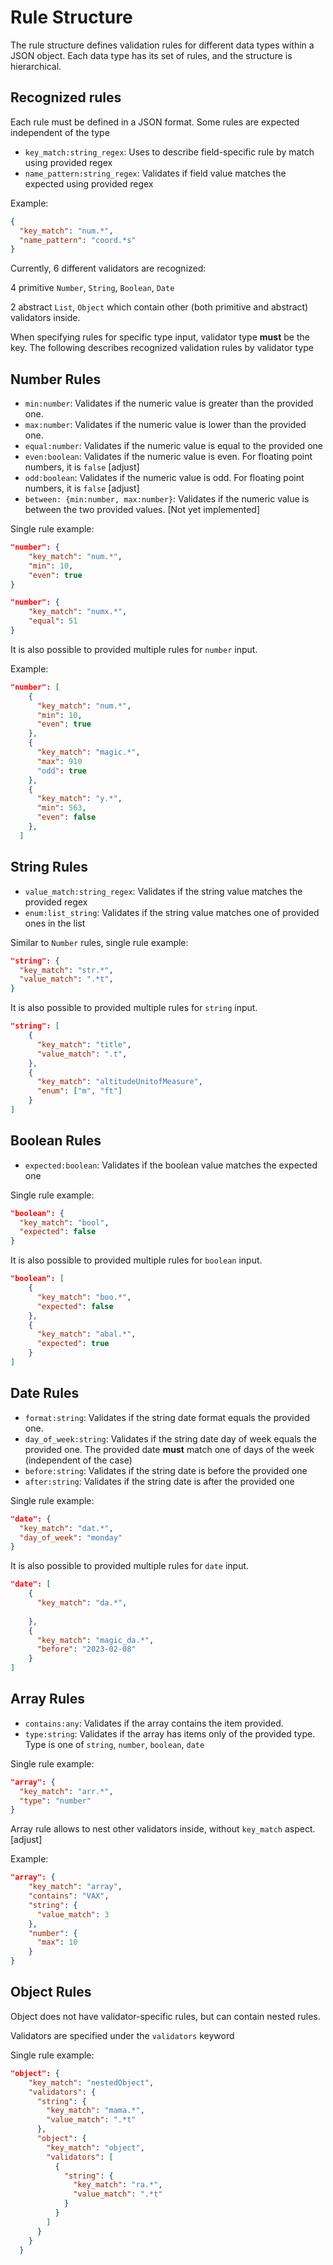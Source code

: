 # Rule Structure

The rule structure defines validation rules for different data types within a JSON object. Each data type has its set of rules, and the structure is hierarchical.

## Recognized rules

Each rule must be defined in a JSON format.
Some rules are expected independent of the type

- `key_match:string_regex`: Uses to describe field-specific rule by match using provided regex
- `name_pattern:string_regex`: Validates if field value matches the expected using provided regex

Example:
```json
{
  "key_match": "num.*",
  "name_pattern": "coord.*s"
}
```

Currently, 6 different validators are recognized:

4 primitive 
`Number`, `String`, `Boolean`, `Date`

2 abstract
`List`, `Object` which contain other (both primitive and abstract) validators inside.

When specifying rules for specific type input, validator type **must** be the key.
The following describes recognized validation rules by validator type

## Number Rules

- `min:number`: Validates if the numeric value is greater than the provided one.
- `max:number`: Validates if the numeric value is lower than the provided one.
- `equal:number`: Validates if the numeric value is equal to the provided one
- `even:boolean`: Validates if the numeric value is even. For floating point numbers, it is `false` [adjust]
- `odd:boolean`: Validates if the numeric value is odd. For floating point numbers, it is `false` [adjust]
- `between: {min:number, max:number}`: Validates if the numeric value is between the two provided values. [Not yet implemented]

Single rule example:
```json
"number": {
    "key_match": "num.*",
    "min": 10,
    "even": true
}
```

```json
"number": {
    "key_match": "numx.*",
    "equal": 51
}
```

It is also possible to provided multiple rules for `number` input.

Example:
```json
"number": [
    {
      "key_match": "num.*",
      "min": 10,
      "even": true
    },
    {
      "key_match": "magic.*",
      "max": 910
      "odd": true  
    },
    {
      "key_match": "y.*",
      "min": 563,
      "even": false
    },    
  ]
```

## String Rules

- `value_match:string_regex`: Validates if the string value matches the provided regex
- `enum:list_string`: Validates if the string value matches one of provided ones in the list

Similar to `Number` rules, single rule example:
```json
"string": {
  "key_match": "str.*",
  "value_match": ".*t",
}
```

It is also possible to provided multiple rules for `string` input.

```json
"string": [
    {
      "key_match": "title",
      "value_match": ".t",
    },
    {
      "key_match": "altitudeUnitofMeasure",
      "enum": ["m", "ft"]
    }
]
```

## Boolean Rules

- `expected:boolean`: Validates if the boolean value matches the expected one

Single rule example:
```json
"boolean": {
  "key_match": "bool",
  "expected": false
}
```

It is also possible to provided multiple rules for `boolean` input.

```json
"boolean": [
    {
      "key_match": "boo.*",
      "expected": false
    },
    {
      "key_match": "abal.*",
      "expected": true
    }
]
```

## Date Rules

- `format:string`: Validates if the string date format equals the provided one.
- `day_of_week:string`: Validates if the string date day of week equals the provided one. The provided date **must** match one of days of the week (independent of the case)
- `before:string`: Validates if the string date is before the provided one
- `after:string`: Validates if the string date is after the provided one

Single rule example:
```json
"date": {
  "key_match": "dat.*",
  "day_of_week": "monday"
}
```

It is also possible to provided multiple rules for `date` input.

```json
"date": [
    {
      "key_match": "da.*",
      
    },
    {
      "key_match": "magic_da.*",
      "before": "2023-02-08"
    }
]
```

## Array Rules

- `contains:any`: Validates if the array contains the item provided.
- `type:string`: Validates if the array has items only of the provided type. Type is one of `string`, `number`, `boolean`, `date`

Single rule example:
```json
"array": {
  "key_match": "arr.*",
  "type": "number"
}
```

Array rule allows to nest other validators inside, without `key_match` aspect. [adjust]

Example: 

```json
"array": {
    "key_match": "array",
    "contains": "VAX",
    "string": {
      "value_match": 3
    },
    "number": {
      "max": 10
    }
}
```

## Object Rules

Object does not have validator-specific rules, but can contain nested rules.

Validators are specified under the `validators` keyword

Single rule example:
```json
"object": {
    "key_match": "nestedObject",
    "validators": {
      "string": {
        "key_match": "mama.*",
        "value_match": ".*t"
      },
      "object": {
        "key_match": "object",
        "validators": [
          {
            "string": {
              "key_match": "ra.*",
              "value_match": ".*t"
            }
          }
        ]
      }
    }
  }
```

